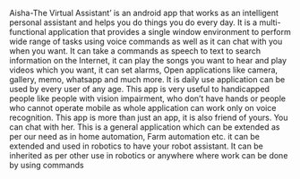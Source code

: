 Aisha-The Virtual Assistant’ is an android app that works as an intelligent personal assistant and helps you do things you do every day. It is a multi-functional application that provides a single window environment to perform wide range of tasks using voice commands as well as it can chat with you when you want. It can take a commands as speech to text to search information on the Internet, it can play the songs you want to hear and play videos which you want, it can set alarms, Open applications like camera, gallery, memo, whatsapp and much more.
It is daily use application can be used by every user of any age. This app is very useful to handicapped people like people with vision impairment, who don’t have hands or people who cannot operate mobile as whole application can work only on voice recognition. This app is more than just an app, it is also friend of yours. You can chat with her.
This is a general application which can be extended as per our need as in home automation, Farm automation etc. it can be extended and used in robotics to have your robot assistant. It can be inherited as per other use in robotics or anywhere where work can be done by using commands
